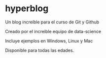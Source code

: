 # hyperblog
Un blog increíble para el curso de Git y Github

Creado por el increible equipo de data-science

Incluye ejemplos en Windows, Linux y Mac

Disponible para todas las edades.
